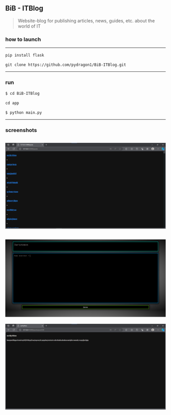 ## BiB - ITBlog
> Website-blog for publishing articles, news, guides, etc. about the world of IT

### how to launch

---

```
pip install flask
```

```
git clone https://github.com/pydragon1/BiB-ITBlog.git
```

---
### run
```
$ cd BiB-ITBlog
```
```
cd app
```
```
$ python main.py
```
---
### screenshots


![posts](img/img_3.jpg 'posts')
---

![rp](img/img_2.png "Add post")
---

![reding](img/img_1.jpg "reading post")